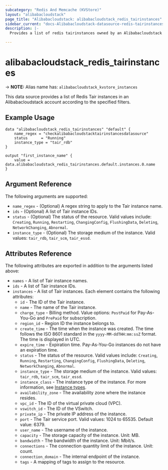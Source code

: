 ```yaml
---
subcategory: "Redis And Memcache (KVStore)"
layout: "alibabacloudstack"
page_title: "Alibabacloudstack: alibabacloudstack_redis_tairinstances"
sidebar_current: "docs-Alibabacloudstack-datasource-redis-tairinstances"
description: |- 
  Provides a list of redis tairinstances owned by an Alibabacloudstack account.

---
```


# alibabacloudstack_redis_tairinstances
-> **NOTE:** Alias name has: `alibabacloudstack_kvstore_instances`

This data source provides a list of Redis Tair instances in an Alibabacloudstack account according to the specified filters.

## Example Usage

```hcl
data "alibabacloudstack_redis_tairinstances" "default" {
    name_regex = "checkalibabacloudstacktairinstancesdatasource"
    status      = "Running"
    instance_type = "tair_rdb"
}

output "first_instance_name" {
    value = data.alibabacloudstack_redis_tairinstances.default.instances.0.name
}
```

## Argument Reference

The following arguments are supported:

* `name_regex` - (Optional) A regex string to apply to the Tair instance name.
* `ids` - (Optional) A list of Tair instance IDs.
* `status` - (Optional) The status of the resource. Valid values include: `Creating`, `Running`, `Restarting`, `ChangingConfig`, `FlushingData`, `Deleting`, `NetworkChanging`, `Abnormal`.
* `instance_type` - (Optional) The storage medium of the instance. Valid values: `tair_rdb`, `tair_scm`, `tair_essd`.

## Attributes Reference

The following attributes are exported in addition to the arguments listed above:

* `names` - A list of Tair instance names.
* `ids` - A list of Tair instance IDs.
* `instances` - A list of Tair instances. Each element contains the following attributes:
  * `id` - The ID of the Tair instance.
  * `name` - The name of the Tair instance.
  * `charge_type` - Billing method. Value options: `PostPaid` for Pay-As-You-Go and `PrePaid` for subscription.
  * `region_id` - Region ID the instance belongs to.
  * `create_time` - The time when the instance was created. The time follows the ISO 8601 standard in the `yyyy-MM-ddTHH:mm:ssZ` format. The time is displayed in UTC.
  * `expire_time` - Expiration time. Pay-As-You-Go instances do not have an expiration time.
  * `status` - The status of the resource. Valid values include: `Creating`, `Running`, `Restarting`, `ChangingConfig`, `FlushingData`, `Deleting`, `NetworkChanging`, `Abnormal`.
  * `instance_type` - The storage medium of the instance. Valid values: `tair_rdb`, `tair_scm`, `tair_essd`.
  * `instance_class` - The instance type of the instance. For more information, see [Instance types](https://www.alibabacloud.com/help/en/apsaradb-for-redis/latest/instance-types).
  * `availability_zone` - The availability zone where the instance resides.
  * `vpc_id` - The ID of the virtual private cloud (VPC).
  * `vswitch_id` - The ID of the VSwitch.
  * `private_ip` - The private IP address of the instance.
  * `port` - The Tair service port. Valid values: 1024 to 65535. Default value: 6379.
  * `user_name` - The username of the instance.
  * `capacity` - The storage capacity of the instance. Unit: MB.
  * `bandwidth` - The bandwidth of the instance. Unit: Mbit/s.
  * `connections` - The connection quantity limit of the instance. Unit: count.
  * `connection_domain` - The internal endpoint of the instance.
  * `tags` - A mapping of tags to assign to the resource.